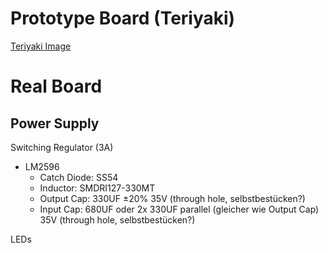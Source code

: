 # Prototype Board (Teriyaki)
[Teriyaki Image](teriyaki.png)

# Real Board

## Power Supply

Switching Regulator (3A)
- LM2596
  - Catch Diode: SS54
  - Inductor: SMDRI127-330MT
  - Output Cap: 330UF ±20% 35V (through hole, selbstbestücken?)
  - Input Cap: 680UF oder 2x 330UF parallel (gleicher wie Output Cap) 35V (through hole, selbstbestücken?)
  
LEDs


